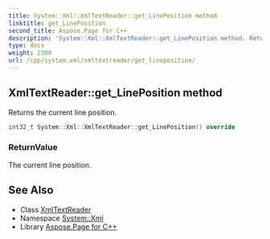 ```yaml
---
title: System::Xml::XmlTextReader::get_LinePosition method
linktitle: get_LinePosition
second_title: Aspose.Page for C++
description: 'System::Xml::XmlTextReader::get_LinePosition method. Returns the current line position in C++.'
type: docs
weight: 2300
url: /cpp/system.xml/xmltextreader/get_lineposition/
---
```

## XmlTextReader::get_LinePosition method


Returns the current line position.

```cpp
int32_t System::Xml::XmlTextReader::get_LinePosition() override
```


### ReturnValue

The current line position.

## See Also

* Class [XmlTextReader](../)
* Namespace [System::Xml](../../)
* Library [Aspose.Page for C++](../../../)
